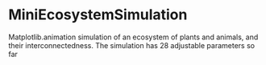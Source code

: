 # MiniEcosystemSimulation
Matplotlib.animation simulation of an ecosystem of plants and animals, and their interconnectedness. The simulation has 28 adjustable parameters  so far
